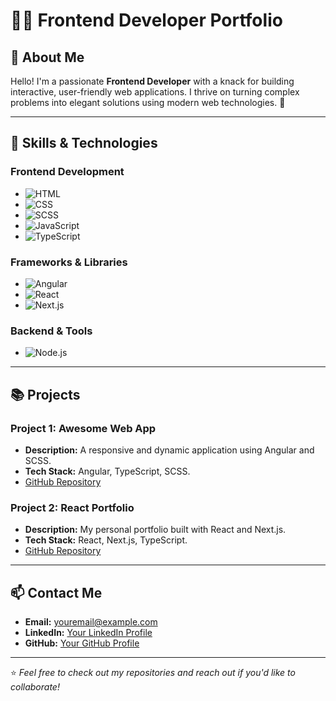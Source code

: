 # 👨‍💻 Frontend Developer Portfolio

## 🌟 About Me
Hello! I'm a passionate **Frontend Developer** with a knack for building interactive, user-friendly web applications. I thrive on turning complex problems into elegant solutions using modern web technologies. 🚀

---

## 🔧 Skills & Technologies

### **Frontend Development**
- ![HTML](https://img.shields.io/badge/HTML-E34F26?style=flat&logo=html5&logoColor=white) 
- ![CSS](https://img.shields.io/badge/CSS-1572B6?style=flat&logo=css3&logoColor=white) 
- ![SCSS](https://img.shields.io/badge/SCSS-CC6699?style=flat&logo=sass&logoColor=white) 
- ![JavaScript](https://img.shields.io/badge/JavaScript-F7DF1E?style=flat&logo=javascript&logoColor=black) 
- ![TypeScript](https://img.shields.io/badge/TypeScript-3178C6?style=flat&logo=typescript&logoColor=white)

### **Frameworks & Libraries**
- ![Angular](https://img.shields.io/badge/Angular-DD0031?style=flat&logo=angular&logoColor=white) 
- ![React](https://img.shields.io/badge/React-61DAFB?style=flat&logo=react&logoColor=black) 
- ![Next.js](https://img.shields.io/badge/Next.js-000000?style=flat&logo=nextdotjs&logoColor=white)

### **Backend & Tools**
- ![Node.js](https://img.shields.io/badge/Node.js-339933?style=flat&logo=nodedotjs&logoColor=white)

---

## 📚 Projects
### **Project 1: Awesome Web App**
- **Description:** A responsive and dynamic application using Angular and SCSS.
- **Tech Stack:** Angular, TypeScript, SCSS.
- [GitHub Repository](#)

### **Project 2: React Portfolio**
- **Description:** My personal portfolio built with React and Next.js.
- **Tech Stack:** React, Next.js, TypeScript.
- [GitHub Repository](#)

---

## 📫 Contact Me
- **Email:** [youremail@example.com](mailto:youremail@example.com)
- **LinkedIn:** [Your LinkedIn Profile](#)
- **GitHub:** [Your GitHub Profile](#)

---

⭐️ *Feel free to check out my repositories and reach out if you'd like to collaborate!*
